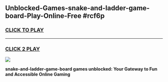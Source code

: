 
## Unblocked-Games-snake-and-ladder-game-board-Play-Online-Free #rcf6p
<h3>
<a href="https://us.freeplayer.one?title=snake-and-ladder-game-board&ref=10M">CLICK TO PLAY</a></h3>
<hr>

<h3>
<a href="https://us.freeplayer.one?title=snake-and-ladder-game-board&ref=10M">CLICK 2 PLAY</a>
  
</h3>

<a href="https://us.freeplayer.one?title=snake-and-ladder-game-board&ref=10M"><img src="https://clearcache.store/games.png"></a>


**snake-and-ladder-game-board games unblocked: Your Gateway to Fun and Accessible Online Gaming**
